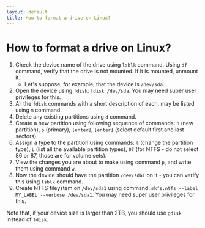 ```yaml
---
layout: default
title: How to format a drive on Linux?
---
```


# How to format a drive on Linux?

1. Check the device name of the drive using `lsblk` command. Using `df` command, verify that the drive is not mounted. If it is mounted, unmount it.
    - Let's suppose, for example, that the device is `/dev/sda`.
2. Open the device using `fdisk`: `fdisk /dev/sda`. You may need super user privileges for this.
3. All the `fdisk` commands with a short description of each, may be listed using `m` command.
4. Delete any existing partitions using `d` command.
5. Create a new partition using following sequence of commands: `n` (new partition), `p` (primary), `[enter]`, `[enter]` (select default first and last sectors)
6. Assign a type to the partition using commands: `t` (change the partition type), `L` (list all the available partition types), `07` (for NTFS - do not select 86 or 87, those are for volume sets).
7. View the changes you are about to make using command `p`, and write them using command `w`.
8. Now the device should have the partition `/dev/sda1` on it - you can verify this using `lsblk` command.
9. Create NTFS fileystem on `/dev/sda1` using command: `mkfs.ntfs --label MY_LABEL --verbose /dev/sda1`. You may need super user privileges for this.

Note that, if your device size is larger than 2TB, you should use `gdisk` instead of `fdisk`.
 



